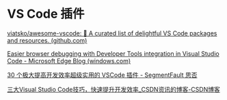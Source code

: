 # VS Code 插件

[viatsko/awesome-vscode: 🎨 A curated list of delightful VS Code packages and resources. (github.com)](https://github.com/viatsko/awesome-vscode)

[Easier browser debugging with Developer Tools integration in Visual Studio Code - Microsoft Edge Blog (windows.com)](https://blogs.windows.com/msedgedev/2021/07/16/easier-debugging-developer-tools-in-visual-studio-code/)

[30 个极大提高开发效率超级实用的 VSCode 插件 - SegmentFault 思否](https://segmentfault.com/a/1190000040556634)

[三大Visual Studio Code技巧，快速提升开发效率_CSDN资讯的博客-CSDN博客](https://blog.csdn.net/csdnnews/article/details/124430533)
